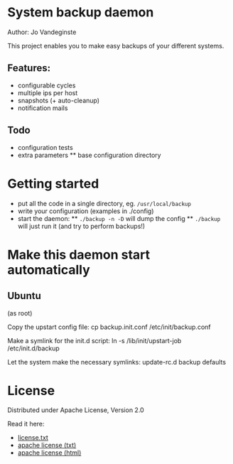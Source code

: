 # System backup daemon
Author: Jo Vandeginste

This project enables you to make easy backups of your different systems.

## Features:
* configurable cycles
* multiple ips per host
* snapshots (+ auto-cleanup)
* notification mails

## Todo
* configuration tests
* extra parameters
** base configuration directory

# Getting started

* put all the code in a single directory, eg. ```/usr/local/backup```
* write your configuration (examples in ./config)
* start the daemon:
** ```./backup -n -D``` will dump the config
** ```./backup``` will just run it (and try to perform backups!)

# Make this daemon start automatically

## Ubuntu

(as root)

Copy the upstart config file:
    cp backup.init.conf /etc/init/backup.conf

Make a symlink for the init.d script:
    ln -s /lib/init/upstart-job /etc/init.d/backup

Let the system make the necessary symlinks:
    update-rc.d backup defaults

# License
Distributed under Apache License, Version 2.0

Read it here:
* [license.txt](license.txt)
* [apache license (txt)](http://www.apache.org/licenses/LICENSE-2.0.txt)
* [apache license (html)](http://www.apache.org/licenses/LICENSE-2.0.html)

